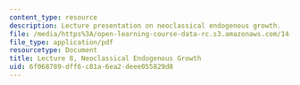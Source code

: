 ```yaml
---
content_type: resource
description: Lecture presentation on neoclassical endogenous growth.
file: /media/https%3A/open-learning-course-data-rc.s3.amazonaws.com/14-452-economic-growth-fall-2016/6f068789dff6c81a6ea2deee055829d8_MIT14_452F16_Lec8.pdf
file_type: application/pdf
resourcetype: Document
title: Lecture 8, Neoclassical Endogenous Growth
uid: 6f068789-dff6-c81a-6ea2-deee055829d8
---
```

